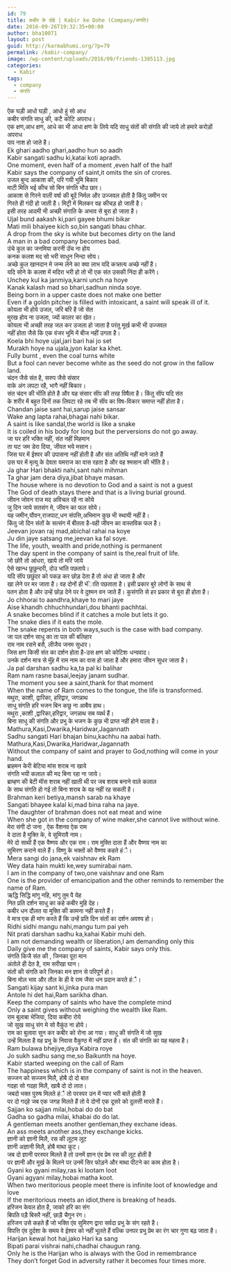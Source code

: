 ```yaml
---
id: 79
title: कबीर के दोहे | Kabir ke Dohe (Company/संगति)
date: 2016-09-26T19:32:35+00:00
author: bha10071
layout: post
guid: http://karmabhumi.org/?p=79
permalink: /kabir-company/
image: /wp-content/uploads/2016/09/friends-1385113.jpg
categories:
  - Kabir
tags:
  - company
  - संगति
---
```

<div class="doha notranslate">
  <div class="hindi original">
    ऐक घड़ी आधो घड़ी , आधो हुं सो आध<br /> कबीर संगति साधु की, कटै कोटि अपराध।
  </div>
  
  <div class="hindi">
    एक क्षण,आध क्षण, आधे का भी आधा क्षण के लिये यदि साधु संतों की संगति की जाये तो हमारे करोड़ों अपराध<br /> पाप नाश हो जाते है।
  </div>
  
  <div class="eng original">
    Ek ghari aadho ghari,aadho hun so aadh<br /> Kabir sangati sadhu ki,katai koti apradh.
  </div>
  
  <div class="eng meaning">
    One moment, even half of a moment ,even half of the half<br /> Kabir says the company of saint,it omits the sin of crores.
  </div>
</div>

<div class="doha notranslate">
  <div class="hindi original">
    उजल बुन्द आकाश की, परि गयी भुमि बिकार<br /> माटी मिलि भई कीच सो बिन संगति भौउ छार।
  </div>
  
  <div class="hindi">
    आकाश से गिरने वाली वर्षा की बूदें निर्मल और उज्जवल होती है किंतु जमीन पर<br /> गिरते ही गंदी हो जाती है। मिटृी में मिलकर वह कीचड़ हो जाती है।<br /> इसी तरह आदमी भी अच्छी संगाति के अभाव से बुरा हो जाता है।
  </div>
  
  <div class="eng original">
    Ujal bund aakash ki,pari gayee bhumi bikar<br /> Mati mili bhaiyee kich so,bin sangati bhau chhar.
  </div>
  
  <div class="eng meaning">
    A drop from the sky is white but becomes dirty on the land<br /> A man in a bad company becomes bad.
  </div>
</div>

<div class="doha notranslate">
  <div class="hindi original">
    उंचे कुल का जनमिया करनी उॅच ना होय<br /> कनक कलश मद सो भरी साधुन निन्दा सोय।
  </div>
  
  <div class="hindi">
    अच्छे कुल खानदान मे जन्म लेने का क्या लाभ यदि कत्र्तत्य अच्छे नहीं है।<br /> यदि सोने के कलश में मदिरा भरी हो तो भी एक संत उसकी निंदा ही करेंगे।
  </div>
  
  <div class="eng original">
    Unchey kul ka janmiya,karni unch na hoye<br /> Kanak kalash mad so bhari,sadhun ninda soye.
  </div>
  
  <div class="eng meaning">
    Being born in a upper caste does not make one better<br /> Even if a goldn pitcher is filled with intoxicant, a saint will speak ill of it.
  </div>
</div>

<div class="doha notranslate">
  <div class="hindi original">
    कोयला भी होये उजल, जरि बरि है जो सेत<br /> मुरख होय ना उजला, ज्यों कालर का खेत।
  </div>
  
  <div class="hindi">
    कोयला भी अच्छी तरह जल कर उजला हो जाता है परंतु मूर्ख कभी भी उज्जवल<br /> नहीं होता जैसे कि एक वंजर भूमि में बीज नहीं उगता है।
  </div>
  
  <div class="eng original">
    Koela bhi hoye ujal,jari bari hai jo set<br /> Murakh hoye na ujala,jyon kalar ka khet.
  </div>
  
  <div class="eng meaning">
    Fully burnt , even the coal turns white<br /> But a fool can never become white as the seed do not grow in the fallow land.
  </div>
</div>

<div class="doha notranslate">
  <div class="hindi original">
    चंदन जैसे संत है, सरुप जैसे संसार<br /> वाके अंग लपटा रहै, भागै नहीं बिकार।
  </div>
  
  <div class="hindi">
    संत चंदन की भाॅंति होते है और यह संसार साॅंप की तरह विषैला है। किंतु साॅंप यदि संत<br /> के शरीर में बहुत दिनों तक लिपटा रहे तब भी साॅंप का विष-विकार समाप्त नहीं होता है।
  </div>
  
  <div class="eng original">
    Chandan jaise sant hai,sarup jaise sansar<br /> Wake ang lapta rahai,bhagai nahi bikar.
  </div>
  
  <div class="eng meaning">
    A saint is like sandal,the world is like a snake<br /> It is coiled in his body for long but the perversions do not go away.
  </div>
</div>

<div class="doha notranslate">
  <div class="hindi original">
    जा घर हरि भक्ति नहीं, संत नहीं मिहमान<br /> ता घट जम डेरा दिया, जीवत भये मसान।
  </div>
  
  <div class="hindi">
    जिस घर में ईश्वर की उपासना नहीं होती है और संत अतिथि नहीं माने जाते हैं<br /> उस घर में मृत्यु के देवता यमराज का वास रहता है और वह श्मसान की भाॅंति है।
  </div>
  
  <div class="eng original">
    Ja ghar Hari bhakti nahi,sant nahi mihman<br /> Ta ghar jam dera diya,jibat bhaye masan.
  </div>
  
  <div class="eng meaning">
    The house where is no devotion to God and a saint is not a guest<br /> The God of death stays there and that is a living burial ground.
  </div>
</div>

<div class="doha notranslate">
  <div class="hindi original">
    जीवन जोवन राज मद अविचल रहै ना कोये<br /> जु दिन जाये सतसंग मे, जीवन का फल सोये।
  </div>
  
  <div class="hindi">
    यह जमीन,यौवन,राजपाट,धन संपत्ति,अभिमान कुछ भी स्थायी नहीं है।<br /> किंतु जो दिन संतों के सत्संग में बीतता है-वही जीवन का वास्तविक फल है।
  </div>
  
  <div class="eng original">
    Jeevan jovan raj mad,abichal rahai na koye<br /> Ju din jaye satsang me,jeevan ka fal soye.
  </div>
  
  <div class="eng meaning">
    The life, youth, wealth and pride,nothing is permanent<br /> The day spent in the company of saint is the,real fruit of life.
  </div>
</div>

<div class="doha notranslate">
  <div class="hindi original">
    जो छोरै तो आंधरा, खाये तो मरि जाये<br /> ऐसे खान्ध छुछुन्दरी, दोउ भांति पछताये।
  </div>
  
  <div class="hindi">
    यदि साॅंप छछुंदर को पकड़ कर छोड़ देता है तो अंधा हो जाता है और<br /> खा लेने पर मर जाता है। वह दोनों ही भॅंाति पछताता है। इसी प्रकार बुरे लोगों के साथ से<br /> पतन होता है और उन्हें छोड़ देने पर वे दुश्मन वन जाते हैं। कुसंगति से हर प्रकार से बुरा ही होता है।
  </div>
  
  <div class="eng original">
    Jo chhorai to aandhra,khaye to mari jaye<br /> Aise khandh chhuchhundari,dou bhanti pachhtai.
  </div>
  
  <div class="eng meaning">
    A snake becomes blind if it catches a mole but lets it go.<br /> The snake dies if it eats the mole.<br /> The snake repents in both ways,such is the case with bad company.
  </div>
</div>

<div class="doha notranslate">
  <div class="hindi original">
    जा पल दर्शन साधु का ता पल की बलिहार<br /> राम नाम रसने बसै, लीजैय जनम सुधार।
  </div>
  
  <div class="hindi">
    जिस क्षण किसी संत का दर्शन होता है-उस क्षण को कोटिशः धन्यवाद।<br /> उनके दर्शन मात्र से मुॅंह में राम नाम का वास हो जाता है और हमारा जीवन सुधर जाता है।
  </div>
  
  <div class="eng original">
    Ja pal darshan sadhu ka,ta pal ki balihar<br /> Ram nam rasne basai,leejay janam sudhar.
  </div>
  
  <div class="eng meaning">
    The moment you see a saint,thank for that moment<br /> When the name of Ram comes to the tongue, the life is transformed.
  </div>
</div>

<div class="doha notranslate">
  <div class="hindi original">
    मथुरा, काशी, द्वारिका, हरिद्वार, जगन्नाथ<br /> साधु संगति हरि भजन बिन कछु ना आबैय हाथ।
  </div>
  
  <div class="hindi">
    मथुरा ,काशी ,द्वारिका,हरिद्वार, जगन्नाथ सब व्यर्थ हैं।<br /> बिना साधु की संगति और प्रभु के भजन के कुछ भी प्राप्त नहीं होने वाला है।
  </div>
  
  <div class="eng original">
    Mathura,Kasi,Dwarika,Haridwar,Jagannath<br /> Sadhu sangati Hari bhajan binu,kachhu na aabai hath.
  </div>
  
  <div class="eng meaning">
    Mathura,Kasi,Dwarika,Haridwar,Jagannath<br /> Without the company of saint and prayer to God,nothing will come in your hand.
  </div>
</div>

<div class="doha notranslate">
  <div class="hindi original">
    ब्राहमन केरी बेटिया मांस शराब ना खाये<br /> संगति भयी कलाल की मद बिना रहा ना जाये।
  </div>
  
  <div class="hindi">
    ब्राम्हण की बेटी माॅंस शराब नहीं खाती थी पर जब शराब बनाने वाले कलाल<br /> के साथ संगति हो गई तो बिना शराब के वह नहीं रह सकती है।
  </div>
  
  <div class="eng original">
    Brahman keri betiya,mansh sarab na khaye<br /> Sangati bhayee kalal ki,mad bina raha na jaye.
  </div>
  
  <div class="eng meaning">
    The daughter of brahman does not eat meat and wine<br /> When she got in the company of wine maker,she cannot live without wine.
  </div>
</div>

<div class="doha notranslate">
  <div class="hindi original">
    मेरा संगी दो जना , ऐक वैशनव ऐक राम<br /> वे दाता है मुक्ति के, वे सुमिरावै नाम।
  </div>
  
  <div class="hindi">
    मेरे दो साथी हैं एक वैष्णव और एक राम। राम मुक्ति दाता हैं और वैष्णव नाम का<br /> सुमिरण कराने वाले हैं। विष्णु के भक्तों को वैष्णव कहते हंै।
  </div>
  
  <div class="eng original">
    Mera sangi do jana,ek vaishnav ek Ram<br /> Wey data hain mukti ke,wey sumirabai nam.
  </div>
  
  <div class="eng meaning">
    I am in the company of two,one vaishnav and one Ram<br /> One is the provider of emancipation and the other reminds to remember the name of Ram.
  </div>
</div>

<div class="doha notranslate">
  <div class="hindi original">
    ऋद्धि सिद्धि मांगु नहि, मांगु तुम पै येह<br /> नित प्रति दर्शन साधु का कहे कबीर मुहि देह।
  </div>
  
  <div class="hindi">
    कबीर धन दौलत या मुक्ति की कामना नहीं करते हैं।<br /> वे मात्र एक ही मांग करते हैं कि उन्हें प्रति दिन संतों का दर्शन अवश्य हो।
  </div>
  
  <div class="eng original">
    Ridhi sidhi mangu nahi,mangu tum pai yeh<br /> Nit prati darshan sadhu ka,kahai Kabir muhi deh.
  </div>
  
  <div class="eng meaning">
    I am not demanding wealth or liberation,I am demanding only this<br /> Daily give me the company of saints, Kabir says only this.
  </div>
</div>

<div class="doha notranslate">
  <div class="hindi original">
    संगति किजै संत की , जिनका पूरा मान<br /> अंतोले ही देत है, राम सरीखा घान।
  </div>
  
  <div class="hindi">
    संतों की संगति करे जिनका मन ज्ञान से परिपूर्ण हो।<br /> बिना मोल भाव और तौल के ही वे राम जैसा धन प्रदान करते हंै।
  </div>
  
  <div class="eng original">
    Sangati kijay sant ki,jinka pura man<br /> Antole hi det hai,Ram sarikha dhan.
  </div>
  
  <div class="eng meaning">
    Keep the company of saints who have the complete mind<br /> Only a saint gives without weighing the wealth like Ram.
  </div>
</div>

<div class="doha notranslate">
  <div class="hindi original">
    राम बुलाबा भेजिया, दिया कबीरा रोये<br /> जो सुख साधु संग मे सो वैकुंठ ना होये।
  </div>
  
  <div class="hindi">
    राम का बुलावा सुन कर कबीर को रोना आ गया। साधु की संगति में जो सुख<br /> उन्हें मिलता है वह प्रभु के निवास वैकुण्ठ में नहीं प्राप्त है। संत की संगति का यह महत्व है।
  </div>
  
  <div class="eng original">
    Ram bulawa bhejiye,diya Kabira roye<br /> Jo sukh sadhu sang me,so Baikunth na hoye.
  </div>
  
  <div class="eng meaning">
    Kabir started weeping on the call of Ram<br /> The happiness which is in the company of saint is not in the heaven.
  </div>
</div>

<div class="doha notranslate">
  <div class="hindi original">
    सज्जन को सज्जन मिलै, होबै दो दो बात<br /> गदहा सो गदहा मिलै, खाबै दो दो लात।
  </div>
  
  <div class="hindi">
    जबदो भक्त पुरुष मिलते हंै तो परस्पर उन में प्यार भरी बातें होती है<br /> पर दो गद्हे जब एक जगह मिलते हैं तो वे दोनों एक दूसरे को दुलत्ती मारते हैं।
  </div>
  
  <div class="eng original">
    Sajjan ko sajjan milai,hobai do do bat<br /> Gadha so gadha milai, khabai do do lat.
  </div>
  
  <div class="eng meaning">
    A gentleman meets another gentleman,they exchane ideas.<br /> An ass meets another ass,they exchange kicks.
  </div>
</div>

<div class="doha notranslate">
  <div class="hindi original">
    ज्ञानी को ज्ञानी मिलै, रस की लूटम लूट<br /> ज्ञानी अज्ञानी मिलै, होबै माथा कूट।
  </div>
  
  <div class="hindi">
    जब दो ज्ञानी परस्पर मिलते है तो उनमें ज्ञान एंव प्रेम रस की लूट होती है<br /> पर ज्ञानी और मूर्ख के मिलने पर उनमें सिर फोड़ने और माथा पीटने का काम होता है।
  </div>
  
  <div class="eng original">
    Gyani ko gyani milay,ras ki lootam loot<br /> Gyani agyani milay,hobai matha koot.
  </div>
  
  <div class="eng meaning">
    When two meritorious people meet there is infinite loot of knowledge and love<br /> If the meritorious meets an idiot,there is breaking of heads.
  </div>
</div>

<div class="doha notranslate">
  <div class="hindi original">
    हरिजन केवल होत है, जाको हरि का संग<br /> बिपति पड़ै बिसरै नहीं, छाड़ै चैगुन रंग।
  </div>
  
  <div class="hindi">
    हरिजन उसे कहते ह्रैं जो भक्ति एंव सुमिरण द्वारा सर्वदा प्रभु के संग रहते है।<br /> विपत्ति एंव दुर्दशा के समय वे ईश्वर को नहीं भूलते हैं वल्कि उनपर प्रभु प्रेम का रंग चार गुणा बढ़ जाता है।
  </div>
  
  <div class="eng original">
    Harijan kewal hot hai,jako Hari ka sang<br /> Bipati parai vishrai nahi,chadhai chaugun rang.
  </div>
  
  <div class="eng meaning">
    Only he is the Harijan who is always with the God in remembrance<br /> They don&#8217;t forget God in adversity rather it becomes four times more.
  </div>
</div>